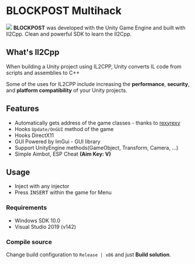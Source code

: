 # BLOCKPOST Multihack
![](https://i.imgur.com/WTwM5Uj.png)
**BLOCKPOST** was developed with the Unity Game Engine and built with Il2Cpp. Clean and powerful SDK to learn the Il2Cpp.

## What's Il2Cpp
When building a Unity project using IL2CPP, Unity converts IL code from scripts and assemblies to C++

Some of the uses for IL2CPP include increasing the **performance**, **security**, and **platform compatibility** of your Unity projects.

## Features
* Automatically gets address of the game classes - thanks to [rexyrexy](https://github.com/rexyrexy)
* Hooks `Update/OnGUI` method of the game
* Hooks DirectX11
* GUI Powered by ImGui - GUI library
* Support UnityEngine methods(GameObject, Transform, Camera, ...)
* Simple Aimbot, ESP Cheat **(Aim Key: V)**

## Usage
* Inject with any injector
* Press <kbd>INSERT</kbd> within the game for Menu

### Requirements
* Windows SDK 10.0
* Visual Studio 2019 (v142)

### Compile source
Change build configuration to `Release | x86` and just **Build solution**.
